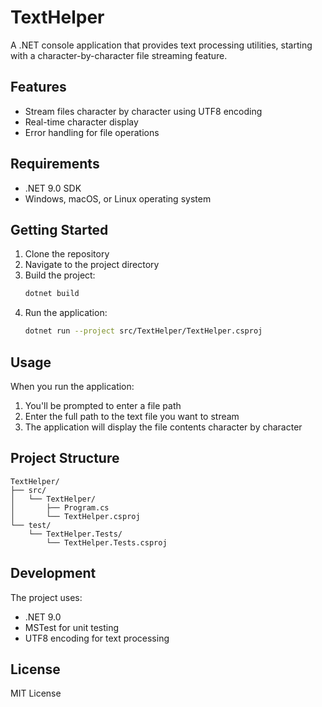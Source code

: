 # TextHelper

A .NET console application that provides text processing utilities, starting with a character-by-character file streaming feature.

## Features

- Stream files character by character using UTF8 encoding
- Real-time character display
- Error handling for file operations

## Requirements

- .NET 9.0 SDK
- Windows, macOS, or Linux operating system

## Getting Started

1. Clone the repository
2. Navigate to the project directory
3. Build the project:
   ```bash
   dotnet build
   ```
4. Run the application:
   ```bash
   dotnet run --project src/TextHelper/TextHelper.csproj
   ```

## Usage

When you run the application:
1. You'll be prompted to enter a file path
2. Enter the full path to the text file you want to stream
3. The application will display the file contents character by character

## Project Structure

```
TextHelper/
├── src/
│   └── TextHelper/
│       ├── Program.cs
│       └── TextHelper.csproj
└── test/
    └── TextHelper.Tests/
        └── TextHelper.Tests.csproj
```

## Development

The project uses:
- .NET 9.0
- MSTest for unit testing
- UTF8 encoding for text processing

## License

MIT License 